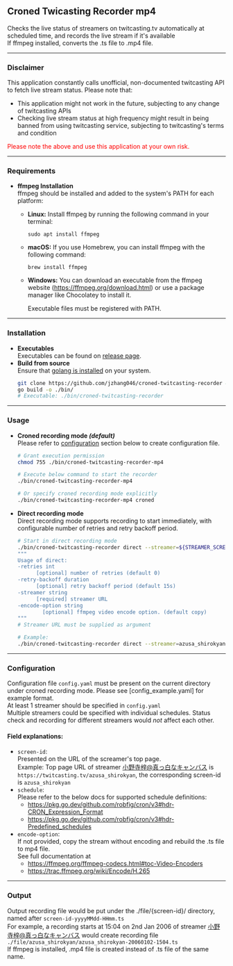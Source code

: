 ## **Croned Twicasting Recorder mp4** 
Checks the live status of streamers on twitcasting.tv automatically at scheduled time, and records the live stream if it's available  
If ffmpeg installed, converts the .ts file to .mp4 file.

---

### **Disclaimer** 
This application constantly calls unofficial, non-documented twitcasting API to fetch live stream status. Please note that: 
* This application might not work in the future, subjecting to any change of twitcasting APIs 
* Checking live stream status at high frequency might result in being banned from using twitcasting service, subjecting to twitcasting's terms and condition

<span style="color:red">Please note the above and use this application at your own risk. </span>

---

### **Requirements**
* **ffmpeg Installation**   
  ffmpeg should be installed and added to the system's PATH for each platform:
    - **Linux:** Install ffmpeg by running the following command in your terminal:
      ```
      sudo apt install ffmpeg
      ```

    - **macOS:** If you use Homebrew, you can install ffmpeg with the following command:
      ```
      brew install ffmpeg
      ```

    - **Windows:** You can download an executable from the ffmpeg website (https://ffmpeg.org/download.html) or use a package manager like Chocolatey to install it.
    
        Executable files must be registered with PATH.

---

### **Installation** 
* **Executables**   
  Executables can be found on [release page](https://github.com/KENKEN0803/croned-twitcasting-recorder-mp4/releases). 
* **Build from source**   
  Ensure that [golang is installed](https://golang.org/doc/install) on your system. 
  ```Bash
  git clone https://github.com/jzhang046/croned-twitcasting-recorder && cd croned-twitcasting-recorder
  go build -o ./bin/
  # Executable: ./bin/croned-twitcasting-recorder
  ```

--- 

### **Usage** 
* **Croned recording mode _(default)_**  
  Please refer to [configuration](#configuration) section below to create configuration file. 
  ```Bash
  # Grant execution permission
  chmod 755 ./bin/croned-twitcasting-recorder-mp4
  
  # Execute below command to start the recorder
  ./bin/croned-twitcasting-recorder-mp4

  # Or specify croned recording mode explicitly 
  ./bin/croned-twitcasting-recorder-mp4 croned
  ```

* **Direct recording mode**  
  Direct recording mode supports recording to start immediately, with configurable number of retries and retry backoff period. 
  ```Bash
  # Start in direct recording mode  
  ./bin/croned-twitcasting-recorder direct --streamer=${STREAMER_SCREEN_ID}
  """
  Usage of direct:
  -retries int
    	[optional] number of retries (default 0)
  -retry-backoff duration
    	[optional] retry backoff period (default 15s)
  -streamer string
    	[required] streamer URL
  -encode-option string
          [optional] ffmpeg video encode option. (default copy)
  """
  # Streamer URL must be supplied as argument 

  # Example: 
  ./bin/croned-twitcasting-recorder direct --streamer=azusa_shirokyan --retries=10 --retry-backoff=1m --encode-option="libx265 -preset ultrafast"
  ```

---

### **Configuration**
  Configuration file `config.yaml` must be present on the current directory under croned recording mode. Please see [config_example.yaml] for example format.  
  At least 1 streamer should be specified in `config.yaml`  
  Multiple streamers could be specified with individual schedules. Status check and recording for different streamers would _not_ affect each other.  

  #### Field explanations: 
  + `screen-id`:  
    Presented on the URL of the screamer's top page.  
    Example: Top page URL of streamer [小野寺梓@真っ白なキャンバス](https://twitcasting.tv/azusa_shirokyan) is `https://twitcasting.tv/azusa_shirokyan`, the corresponding screen-id is `azusa_shirokyan`
  + `schedule`:   
    Please refer to the below docs for supported schedule definitions: 
    - https://pkg.go.dev/github.com/robfig/cron/v3#hdr-CRON_Expression_Format
    - https://pkg.go.dev/github.com/robfig/cron/v3#hdr-Predefined_schedules   
  + `encode-option`:  
  If not provided, copy the stream without encoding and rebuild the .ts file to mp4 file.  
  See full documentation at 
    - https://ffmpeg.org/ffmpeg-codecs.html#toc-Video-Encoders
    - https://trac.ffmpeg.org/wiki/Encode/H.265

---

### **Output**  
  Output recording file would be put under the ./file/{screen-id}/ directory, named after `screen-id-yyyyMMdd-HHmm.ts`  
  For example, a recording starts at 15:04 on 2nd Jan 2006 of streamer [小野寺梓@真っ白なキャンバス](https://twitcasting.tv/azusa_shirokyan) would create recording file `./file/azusa_shirokyan/azusa_shirokyan-20060102-1504.ts`  
  If ffmpeg is installed, .mp4 file is created instead of .ts file of the same name.
